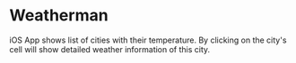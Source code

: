 # Weatherman
iOS App shows list of cities with their temperature. By clicking on the city's cell will show detailed weather information of this city.

